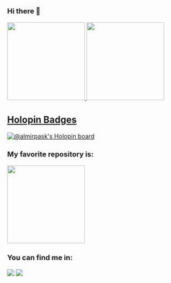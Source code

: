 ### Hi there 👋

<div>
  <a href="https://github.com/almirpask">
  <img height="180em" src="https://github-readme-stats.vercel.app/api?username=almirpask&show_icons=true&theme=tokyonight&include_all_commits=true&count_private=true"/>
  <img height="180em" src="https://github-readme-stats.vercel.app/api/top-langs/?username=almirpask&layout=compact&langs_count=7&theme=tokyonight"/>
 
</div>
  
  
## Holopin Badges
[![@almirpask's Holopin board](https://holopin.io/api/user/board?user=almirpask)](https://holopin.io/@almirpask)

### My favorite repository is:

 <img height="180em" src="https://github-readme-stats.vercel.app/api/pin/?username=almirpask&repo=Ruby-Action-RPG"/>

### You can find me in:

<div> 
  <a href = "mailto:almirsantos7@gmail.com"><img src="https://img.shields.io/badge/-Gmail-%23333?style=for-the-badge&logo=gmail&logoColor=white" target="_blank"></a>
  <a href="https://www.linkedin.com/in/almir-santos-51950a97/" target="_blank"><img src="https://img.shields.io/badge/-LinkedIn-%230077B5?style=for-the-badge&logo=linkedin&logoColor=white" target="_blank"></a> 
</div>
